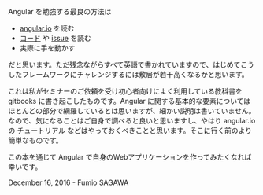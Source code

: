Angular を勉強する最良の方法は

* [angular.io](https://angular.io/) を読む
* [コード](https://github.com/angular/angular) や [issue](https://github.com/angular/angular/issues) を読む
* 実際に手を動かす

だと思います。ただ残念ながらすべて英語で書かれていますので、はじめてこうしたフレームワークにチャレンジするには敷居が若干高くなるかと思います。

これは私がセミナーのご依頼を受け初心者向けによく利用している教科書を gitbooks に書き起こしたものです。Angular に関する基本的な要素についてはほとんどの部分で網羅しているとは思いますが、細かい説明は書いていません。なので、気になることはご自身で調べると良いと思いますし、やはり angular.io の チュートリアル などはやっておくべきことと思います。そこに行く前のより簡単なものです。

この本を通じて Angular で自身のWebアプリケーションを作ってみたくなれば幸いです。

December 16, 2016 - Fumio SAGAWA


